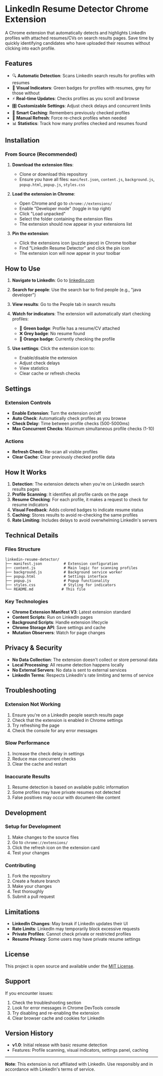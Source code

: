 # LinkedIn Resume Detector Chrome Extension

A Chrome extension that automatically detects and highlights LinkedIn profiles with attached resumes/CVs on search results pages. Save time by quickly identifying candidates who have uploaded their resumes without clicking into each profile.

## Features

- 🔍 **Automatic Detection**: Scans LinkedIn search results for profiles with resumes
- 📄 **Visual Indicators**: Green badges for profiles with resumes, grey for those without
- ⚡ **Real-time Updates**: Checks profiles as you scroll and browse
- 🎛️ **Customizable Settings**: Adjust check delays and concurrent limits
- 💾 **Smart Caching**: Remembers previously checked profiles
- 🔄 **Manual Refresh**: Force re-check profiles when needed
- 📊 **Statistics**: Track how many profiles checked and resumes found

## Installation

### From Source (Recommended)

1. **Download the extension files**:
   - Clone or download this repository
   - Ensure you have all files: `manifest.json`, `content.js`, `background.js`, `popup.html`, `popup.js`, `styles.css`

2. **Load the extension in Chrome**:
   - Open Chrome and go to `chrome://extensions/`
   - Enable "Developer mode" (toggle in top right)
   - Click "Load unpacked"
   - Select the folder containing the extension files
   - The extension should now appear in your extensions list

3. **Pin the extension**:
   - Click the extensions icon (puzzle piece) in Chrome toolbar
   - Find "LinkedIn Resume Detector" and click the pin icon
   - The extension icon will now appear in your toolbar

## How to Use

1. **Navigate to LinkedIn**: Go to [linkedin.com](https://linkedin.com)

2. **Search for people**: Use the search bar to find people (e.g., "java developer")

3. **View results**: Go to the People tab in search results

4. **Watch for indicators**: The extension will automatically start checking profiles:
   - 📄 **Green badge**: Profile has a resume/CV attached
   - ❌ **Grey badge**: No resume found
   - 🔄 **Orange badge**: Currently checking the profile

5. **Use settings**: Click the extension icon to:
   - Enable/disable the extension
   - Adjust check delays
   - View statistics
   - Clear cache or refresh checks

## Settings

### Extension Controls
- **Enable Extension**: Turn the extension on/off
- **Auto Check**: Automatically check profiles as you browse
- **Check Delay**: Time between profile checks (500-5000ms)
- **Max Concurrent Checks**: Maximum simultaneous profile checks (1-10)

### Actions
- **Refresh Check**: Re-scan all visible profiles
- **Clear Cache**: Clear previously checked profile data

## How It Works

1. **Detection**: The extension detects when you're on LinkedIn search results pages
2. **Profile Scanning**: It identifies all profile cards on the page
3. **Resume Checking**: For each profile, it makes a request to check for resume indicators
4. **Visual Feedback**: Adds colored badges to indicate resume status
5. **Caching**: Stores results to avoid re-checking the same profiles
6. **Rate Limiting**: Includes delays to avoid overwhelming LinkedIn's servers

## Technical Details

### Files Structure
```
linkedin-resume-detector/
├── manifest.json          # Extension configuration
├── content.js             # Main logic for scanning profiles
├── background.js          # Background service worker
├── popup.html             # Settings interface
├── popup.js               # Popup functionality
├── styles.css             # Styling for indicators
└── README.md             # This file
```

### Key Technologies
- **Chrome Extension Manifest V3**: Latest extension standard
- **Content Scripts**: Run on LinkedIn pages
- **Background Scripts**: Handle extension lifecycle
- **Chrome Storage API**: Save settings and cache
- **Mutation Observers**: Watch for page changes

## Privacy & Security

- **No Data Collection**: The extension doesn't collect or store personal data
- **Local Processing**: All resume detection happens locally
- **No External Servers**: No data is sent to external services
- **LinkedIn Terms**: Respects LinkedIn's rate limiting and terms of service

## Troubleshooting

### Extension Not Working
1. Ensure you're on a LinkedIn people search results page
2. Check that the extension is enabled in Chrome settings
3. Try refreshing the page
4. Check the console for any error messages

### Slow Performance
1. Increase the check delay in settings
2. Reduce max concurrent checks
3. Clear the cache and restart

### Inaccurate Results
1. Resume detection is based on available public information
2. Some profiles may have private resumes not detected
3. False positives may occur with document-like content

## Development

### Setup for Development
1. Make changes to the source files
2. Go to `chrome://extensions/`
3. Click the refresh icon on the extension card
4. Test your changes

### Contributing
1. Fork the repository
2. Create a feature branch
3. Make your changes
4. Test thoroughly
5. Submit a pull request

## Limitations

- **LinkedIn Changes**: May break if LinkedIn updates their UI
- **Rate Limits**: LinkedIn may temporarily block excessive requests
- **Private Profiles**: Cannot check private or restricted profiles
- **Resume Privacy**: Some users may have private resume settings

## License

This project is open source and available under the [MIT License](LICENSE).

## Support

If you encounter issues:
1. Check the troubleshooting section
2. Look for error messages in Chrome DevTools console
3. Try disabling and re-enabling the extension
4. Clear browser cache and cookies for LinkedIn

## Version History

- **v1.0**: Initial release with basic resume detection
- Features: Profile scanning, visual indicators, settings panel, caching

---

**Note**: This extension is not affiliated with LinkedIn. Use responsibly and in accordance with LinkedIn's terms of service.
